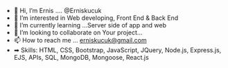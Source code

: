 - 👋 Hi, I’m Ernis  .... @Erniskucuk
- 👀 I’m interested in Web developing, Front End & Back End
- 🌱 I’m currently learning ...Server side of app and web
- 💞️ I’m looking to collaborate on Your project...
- 📫 How to reach me ... erniskucuk@gmail.com
- ➡ Skills: HTML, CSS, Bootstrap, JavaScript, JQuery, Node.js, Express.js, EJS, APIs, SQL, MongoDB, Mongoose, React.js

<!---
Erniskucuk/Erniskucuk is a ✨ special ✨ repository because its `README.md` (this file) appears on your GitHub profile.
You can click the Preview link to take a look at your changes.
--->
